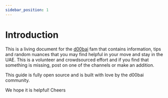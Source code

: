 ```yaml
---
sidebar_position: 1
---
```


# Introduction

This is a living document for the [d00bai](d00bai.com) fam that contains information, tips and random nuances that you may find helpful in your move and stay in the UAE. This is a volunteer and crowdsourced effort and if you find that something is missing, post on one of the channels or make an addition.

This guide is fully open source and is built with love by the d00bai community.

We hope it is helpful! Cheers